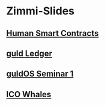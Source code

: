 # Zimmi-Slides

## [Human Smart Contracts](https://github.com/Alexstang/Zimmi-Slides/blob/master/Human-Smart-Contracts.md)

## [guld Ledger](https://github.com/Alexstang/Zimmi-Slides/blob/master/Guld-Ledger.md)

## [guldOS Seminar 1](https://github.com/Alexstang/Zimmi-Slides/blob/master/guldOS-Seminar1.md)

## [ICO Whales](https://github.com/Alexstang/Zimmi-Slides/blob/master/ICO-Whales.md)
